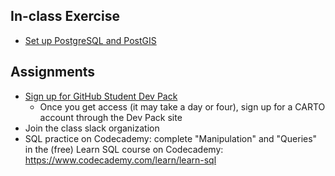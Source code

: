 ## In-class Exercise

* [Set up PostgreSQL and PostGIS](week01/ex_postgres.md)

## Assignments

* [Sign up for GitHub Student Dev Pack](https://education.github.com/pack)
  * Once you get access (it may take a day or four), sign up for a CARTO account through the Dev Pack site
* Join the class slack organization
* SQL practice on Codecademy: complete "Manipulation" and "Queries" in the (free) Learn SQL course on Codecademy: https://www.codecademy.com/learn/learn-sql